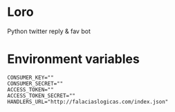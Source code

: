 # Loro
Python twitter reply & fav bot

# Environment variables
```
CONSUMER_KEY=""
CONSUMER_SECRET=""
ACCESS_TOKEN=""
ACCESS_TOKEN_SECRET=""
HANDLERS_URL="http://falaciaslogicas.com/index.json"
```
